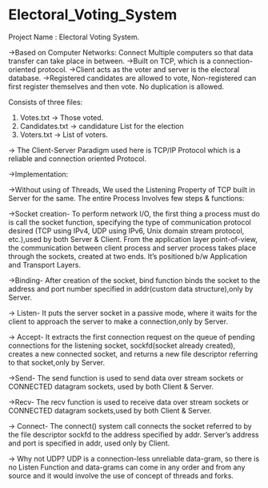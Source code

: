 # Electoral_Voting_System
Project Name : Electoral Voting System.

->Based on Computer Networks: Connect Multiple computers so that data transfer can take place in between.
->Built on TCP, which is a connection-oriented protocol.
->Client acts as the voter and server is the electoral database.
->Registered candidates are allowed to vote, Non-registered can first register themselves and then vote. No duplication is allowed.

Consists of three files:
1. Votes.txt -> Those voted.
2. Candidates.txt -> candidature List for the election
3. Voters.txt -> List of voters.

-> The Client-Server Paradigm used here is TCP/IP Protocol which is a reliable and connection oriented Protocol.


->Implementation:

->Without using of Threads, We used the Listening Property of TCP built in Server for the same.
The entire Process Involves few steps & functions:	

->Socket creation- To perform network I/O, the first thing a process must do is call the socket function, specifying the type of communication protocol desired (TCP using IPv4, UDP using IPv6, Unix domain stream protocol, etc.),used by both Server & Client.
From the application layer point-of-view, the communication between client process and server process takes place through the sockets, created at two ends. It’s positioned b/w Application and Transport Layers.

->Binding- After creation of the socket, bind function binds the socket to the address and port number specified in addr(custom data structure),only by Server. 

-> Listen- It puts the server socket in a passive mode, where it waits for the client to approach the server to make a connection,only by Server.

-> Accept- It extracts the first connection request on the queue of pending connections for the listening socket, sockfd(socket already created), creates a new connected socket, and returns a new file descriptor referring to that socket,only by Server.

->Send- The send function is used to send data over stream sockets or CONNECTED datagram sockets, used by both Client & Server. 

->Recv- The recv function is used to receive data over stream sockets or CONNECTED datagram sockets,used by both Client & Server. 

-> Connect- The connect() system call connects the socket referred to by the file descriptor sockfd to the address specified by addr. Server’s address and port is specified in addr, used only by Client.


-> Why not UDP?
UDP is a connection-less unreliable data-gram, so there is no Listen Function and data-grams can come in any order and from any source and it would involve the use of concept of threads and forks.
